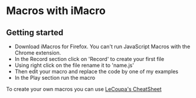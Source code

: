 # Macros with iMacro

## Getting started 
* Download iMacros for Firefox. You can't run JavaScript Macros with the Chrome extension.
* In the Record section click on 'Record' to create your first file
* Using right click on the file rename it to 'name.js'
* Then edit your macro and replace the code by one of my examples
* In the Play section run the macro


To create your own macros you can use [LeCoupa's CheatSheet](https://gist.github.com/LeCoupa/4d87296efe4266505acb)
